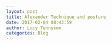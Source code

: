 ```yaml
---
layout: post
title: Alexander Technique and posture
date: 2017-02-04 08:43:59
author: Lucy Tennyson
categories: Blog
---
```

